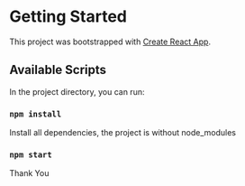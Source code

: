 # Getting Started 

This project was bootstrapped with [Create React App](https://github.com/facebook/create-react-app).

## Available Scripts

In the project directory, you can run:

### `npm install`

Install all dependencies, the project is without node_modules

### `npm start`

Thank You
